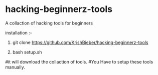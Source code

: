 # hacking-beginnerz-tools
A collaction of hacking tools for beginners

installation :-
1. git clone https://github.com/KrishBieber/hacking-beginnerz-tools

2. bash setup.sh

#it will download the collaction of tools. 
#You Have to setup these tools manually.
